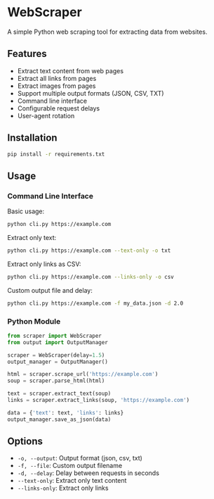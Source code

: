 # WebScraper

A simple Python web scraping tool for extracting data from websites.

## Features
- Extract text content from web pages
- Extract all links from pages
- Extract images from pages
- Support multiple output formats (JSON, CSV, TXT)
- Command line interface
- Configurable request delays
- User-agent rotation

## Installation

```bash
pip install -r requirements.txt
```

## Usage

### Command Line Interface

Basic usage:
```bash
python cli.py https://example.com
```

Extract only text:
```bash
python cli.py https://example.com --text-only -o txt
```

Extract only links as CSV:
```bash
python cli.py https://example.com --links-only -o csv
```

Custom output file and delay:
```bash
python cli.py https://example.com -f my_data.json -d 2.0
```

### Python Module

```python
from scraper import WebScraper
from output import OutputManager

scraper = WebScraper(delay=1.5)
output_manager = OutputManager()

html = scraper.scrape_url('https://example.com')
soup = scraper.parse_html(html)

text = scraper.extract_text(soup)
links = scraper.extract_links(soup, 'https://example.com')

data = {'text': text, 'links': links}
output_manager.save_as_json(data)
```

## Options

- `-o, --output`: Output format (json, csv, txt)
- `-f, --file`: Custom output filename  
- `-d, --delay`: Delay between requests in seconds
- `--text-only`: Extract only text content
- `--links-only`: Extract only links